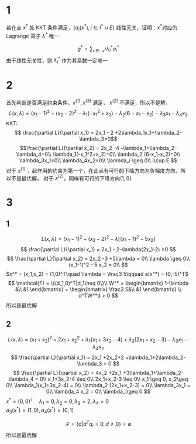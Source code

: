 # 1 
若在点 $x^*$ 处 KKT 条件满足，$\{a_i(x^*),i\in I^*\cup E\}$ 线性无关，证明：$x^*$对应的 Lagrange 乘子 $\lambda^*$ 唯一.

$$
g^* =\sum_{i \in \mathscr{A^*}}\lambda_i^*a_i^*
$$
由于线性无关性，则 $\lambda_i^*$ 作为其系数一定唯一

# 2
首先判断是否满足约束条件。$x^{(1)},x^{(3)}$ 满足， $x^{(2)}$ 不满足，所以不是解。
$$
L(x,\lambda) = (x_1-1)^2+(x_2-2)^2 - \lambda_1(-x_1^2+x_2) -\lambda_2 (6-x_1-x_2) - \lambda_3x_1-\lambda_4x_2
$$
KKT:
$$
\frac{\partial L}{\partial x_1} = 2x_1 - 2 +2\lambda_1x_1+\lambda_2-\lambda_3=0$$
$$\frac{\partial L}{\partial x_2} = 2x_2 -4 -\lambda_1+\lambda_2-\lambda_4=0\\
\lambda_1(-x_1^2+x_2)=0\\
\lambda_2 (6-x_1-x_2)=0\\
\lambda_3x_1=0\\
\lambda_4x_2=0\\
\lambda_i \geq 0\\
I\cup E
$$
对于 $x^{(1)}$ ，起作用的约束为第一个，在此点有可行的下降方向为负梯度方向，所以不是最优解。
对于 $x^{(2)}$，同样有可行的下降方向$(1,0)$

# 3
## 1
$$
L(x,\lambda) = (x_1-1)^2+(x_2-2)^2 - \lambda[(x_1-1)^2 - 5 x_2]
$$
$$
\frac{\partial L}{\partial x_1} = 2x_1 - 2-\lambda(2x_1-2) =0
$$
$$
\frac{\partial L}{\partial x_2} = 2x_2 -3 +5\lambda = 0\\
\lambda \geq 0\\
(x_1-1)^2 - 5 x_2 = 0\\
$$
$x^* = (x_1,x_2) = (1,0)^T\quad \lambda = \frac3 5\qquad a(x^*) = (0,-5)^T$  
$$
\mathcal{F} = \{(d_1,0)^T|d_1\neq 0\}\\
W^* = 
\begin{bmatrix}
1-\lambda &\\
 &1
\end{bmatrix} = \begin{bmatrix}
\frac2 5&\\
 &1
\end{bmatrix}
\\
d^TW^*d > 0 
$$
所以是最优解

## 2
$$
L(x,\lambda) =(x_1+x_2)^2 +2x_1+x_2^2 + \lambda_1(x_1+3x_2-4) + \lambda_2 (2x_1+x_2-3) - \lambda_3x_1 - \lambda_4 x_2
$$
$$
\frac{\partial L}{\partial x_1} = 2x_1 +2x_2+2 +\lambda_1+2\lambda_2-\lambda_3 = 0
$$
$$
\frac{\partial L}{\partial x_2} = 4x_2 +2x_1 +3\lambda_1+\lambda_2-\lambda_4 = 0\\
x_1+3x_2-4 \leq 0\\
2x_1+x_2-3 \leq 0\\
x_1 \geq 0, x_2\geq 0\\
\lambda_1(x_1+3x_2-4) = 0\\
\lambda_2 (2x_1+x_2-3) = 0\\
\lambda_3x_1 = 0\\
\lambda_4 x_2 = 0\\
\lambda_i\geq 0
$$
$x^* = (0,0)^T\quad \lambda_1 = 0,\lambda_2 = 0,\lambda_3 = 2,\lambda_4 =0$  
$a_3(x^*) = (1,0),a_4(x^*) = (0,1)$ 

$$\mathcal{F} = \{d|d^Ta_i= 0,d\neq 0\} = \emptyset $$
所以是最优解
